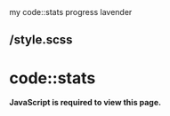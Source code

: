 <meta>
  <title>Code::Stats</title>
  <description>my code::stats progress</description>
  <color>lavender</color>

  <use-style>/style.scss</use-style>
</meta>
---

# code::stats

<noscript>
  <strong>JavaScript is required to view this page.</strong>
</noscript>
<yescript>
  <div class="container" style="display: flex;flex-wrap:wrap;gap:10px;"></div>
</yescript>

<script type="module">
  const fetchStats = async () => {
    const res = await fetch('https://codestats.net/api/users/thnlqd')
    const data = await res.json()
    return data
  }

  const getLevelProgress = (xp) => {
    const level = getLevel(xp)
    const current_level_xp = getNextLevelXP(level - 1)
    const next_level_xp = getNextLevelXP(level)

    const have_xp = xp - current_level_xp
    const needed_xp = next_level_xp - current_level_xp

    return Math.round(have_xp / needed_xp * 100)
  }

  const getNextLevelXP = (level) => {
    return Math.pow(Math.ceil((level + 1) / LEVEL_FACTOR), 2)
  }

  const getLevel = (xp) => parseInt(Math.floor(LEVEL_FACTOR * Math.sqrt(xp)))

  const LEVEL_FACTOR = 0.025
  

  const data = await fetchStats()

  const languages = Object.entries(data.languages).sort((a, b) => b[1].xps - a[1].xps)

  for (const [key, value] of languages) {
    const xp = value.xps
    const lang = document.createElement('div')
    lang.style.width = 'calc(50% - 10px)'
    lang.innerHTML = `
      <h3>${key}</h3>
      <b>Level ${getLevel(xp)}</b> (${xp} XP)${value.get_xps > 0 ? ` (+${value.get_xps})` : ''}
      <div style="position:relative;height:20px;margin-top: 5px;">
        <span style="position:absolute;left:50%;top:0px;transform:translateX(-50%);color:rgb(var(--color));z-index:5;mix-blend-mode:difference;">${getLevelProgress(xp)}%</span>
        <progress value="${getLevelProgress(xp)}" max="100" style="width:100%"></progress>
      </div>
    `
    document.querySelector('.container').appendChild(lang)
  }
</script>
